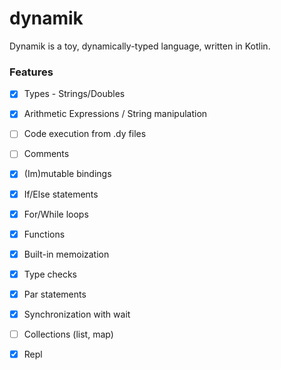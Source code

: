 # dynamik

Dynamik is a toy, dynamically-typed language, written in Kotlin.   


### Features

- [X] Types - Strings/Doubles

- [x] Arithmetic Expressions / String manipulation 

- [ ] Code execution from .dy files 

- [ ] Comments

- [x] (Im)mutable bindings 

- [x] If/Else statements

- [x] For/While loops

- [x] Functions 

- [x] Built-in memoization 

- [x] Type checks

- [x] Par statements 

- [x] Synchronization with wait 

- [ ] Collections (list, map)

- [x] Repl



